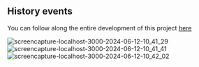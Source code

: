 ## History events

You can follow along the entire development of this project <a href="https://www.youtube.com/watch?v=tki4ktdQEKs" target="_blank">here</a>

![screencapture-localhost-3000-2024-06-12-10_41_29](https://github.com/TathataHY/history-events/assets/86846618/5b4b1385-77da-4f69-aea3-cc8ec19109a9)
![screencapture-localhost-3000-2024-06-12-10_41_41](https://github.com/TathataHY/history-events/assets/86846618/417a6d16-b95a-4864-a420-31a6b424d7e9)
![screencapture-localhost-3000-2024-06-12-10_42_02](https://github.com/TathataHY/history-events/assets/86846618/3f87c12f-d19d-4e7a-a61b-38bfaa8cd29f)
